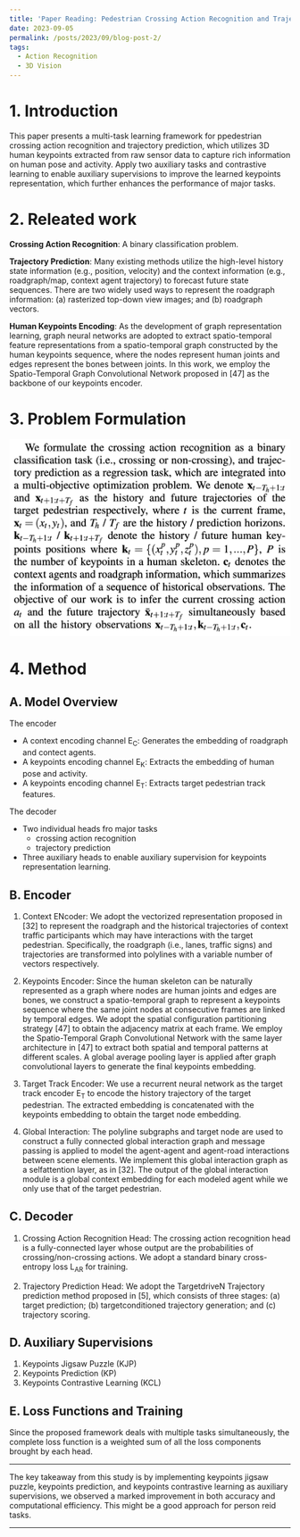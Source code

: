 ```yaml
---
title: 'Paper Reading: Pedestrian Crossing Action Recognition and Trajectory Prediction with 3D Human Keypoints'
date: 2023-09-05
permalink: /posts/2023/09/blog-post-2/
tags:
  - Action Recognition
  - 3D Vision
---
```

# 1. Introduction
This paper presents a multi-task learning framework for ppedestrian crossing action recognition and trajectory prediction, which utilizes 3D human keypoints extracted from raw sensor data to capture rich information on human pose and activity. Apply two auxiliary tasks and contrastive learning to enable auxiliary supervisions to improve the learned keypoints representation, which further enhances the performance of major tasks.

# 2. Releated work

**Crossing Action Recognition**: A binary classification problem.

**Trajectory Prediction**: Many existing methods utilize the high-level history state information (e.g., position, velocity) and the context information (e.g., roadgraph/map, context agent trajectory) to forecast future state sequences. There are two widely used ways to represent the roadgraph information:
(a) rasterized top-down view images; and (b) roadgraph vectors.

**Human Keypoints Encoding**: As the development of graph representation learning, graph neural networks are adopted to extract spatio-temporal feature representations from a spatio-temporal graph constructed by the human keypoints sequence, where the nodes represent human joints and edges represent the bones between joints. In this work, we employ the Spatio-Temporal Graph Convolutional Network proposed in [47] as the backbone of our keypoints encoder.

# 3. Problem Formulation

![Untitled](/images/blog/2/problem_formulation.png)

# 4. Method

## A. Model Overview
The encoder
- A context encoding channel E<sub>C</sub>: Generates the embedding of roadgraph and contect agents.
- A keypoints encoding channel E<sub>K</sub>: Extracts the embedding of human pose and activity.
- A keypoints encoding channel E<sub>T</sub>: Extracts target pedestrian track features.

The decoder
- Two individual heads fro major tasks
    - crossing action recognition
    - trajectory prediction
- Three auxiliary heads to enable auxiliary supervision for keypoints representation learning.

## B. Encoder
1. Context ENcoder: We adopt the vectorized representation proposed in [32] to represent the roadgraph and the historical trajectories of context traffic participants which may have interactions with the target pedestrian. Specifically, the roadgraph (i.e., lanes, traffic signs) and trajectories are transformed into polylines with a variable number of vectors respectively.

2. Keypoints Encoder: Since the human skeleton can be naturally represented as a graph where nodes are human joints and edges are bones, we construct a spatio-temporal graph to represent a keypoints sequence where the same joint nodes at consecutive frames are linked by temporal edges.
We adopt the spatial configuration partitioning strategy [47] to obtain the adjacency matrix at each frame. We employ the Spatio-Temporal Graph Convolutional Network with the same layer architecture in [47] to extract both spatial and temporal patterns at different scales. A global average pooling layer is applied after graph convolutional layers to generate the final keypoints embedding.

3. Target Track Encoder: We use a recurrent neural network as the target track encoder E<sub>T</sub> to encode the history trajectory of the target pedestrian. The extracted embedding is concatenated with the keypoints embedding to obtain the target node embedding.

4. Global Interaction: The polyline subgraphs and target node are used to construct a fully connected global interaction graph and message passing is applied to model the agent-agent and agent-road interactions between scene elements. We implement this global interaction graph as a selfattention layer, as in [32]. The output of the global interaction module is a global context embedding for each modeled agent while we only use that of the target pedestrian.

## C. Decoder

1. Crossing Action Recognition Head: The crossing action recognition head is a fully-connected layer whose output are the probabilities of crossing/non-crossing actions. We adopt a standard binary cross-entropy loss L<sub>AR</sub> for training.

2. Trajectory Prediction Head: We adopt the TargetdriveN Trajectory prediction method proposed in [5], which consists of three stages: (a) target prediction; (b) targetconditioned trajectory generation; and (c) trajectory scoring.

## D. Auxiliary Supervisions

1. Keypoints Jigsaw Puzzle (KJP)
2. Keypoints Prediction (KP)
3. Keypoints Contrastive Learning (KCL)

## E. Loss Functions and Training

Since the proposed framework deals with multiple tasks simultaneously, the complete loss function is a weighted sum of all the loss components brought by each head.

------

The key takeaway from this study is by implementing keypoints jigsaw puzzle, keypoints prediction, and keypoints contrastive learning as auxiliary supervisions, we observed a marked improvement in both accuracy and computational efficiency. This might be a good approach for person reid tasks.

------